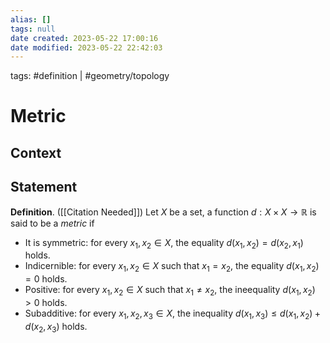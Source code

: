 ```yaml
---
alias: []
tags: null
date created: 2023-05-22 17:00:16
date modified: 2023-05-22 22:42:03
---
```


tags: #definition | #geometry/topology

# Metric

## Context

## Statement

**Definition**. ([[Citation Needed]]) Let $X$ be a set, a function $d:X\times X\to\mathbb{R}$ is said to be a _metric_ if
* It is symmetric: for every $x_1,x_2\in X$, the equality $d(x_1,x_2)=d(x_2,x_1)$ holds.
* Indicernible: for every $x_1,x_2\in X$ such that $x_1=x_2$, the equality $d(x_1, x_2)=0$ holds.
* Positive: for every $x_1,x_2\in X$ such that $x_1\neq x_2$, the ineequality $d(x_1, x_2)>0$ holds.
* Subadditive: for every $x_1,x_2,x_3\in X$, the inequality $d(x_1, x_3)\leq d(x_1, x_2) + d(x_2, x_3)$ holds.